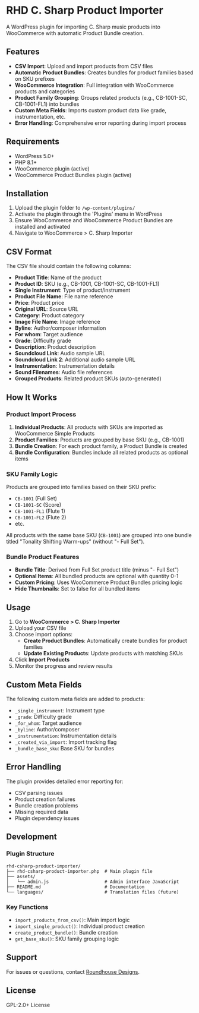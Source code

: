 # RHD C. Sharp Product Importer

A WordPress plugin for importing C. Sharp music products into WooCommerce with automatic Product Bundle creation.

## Features

- **CSV Import**: Upload and import products from CSV files
- **Automatic Product Bundles**: Creates bundles for product families based on SKU prefixes
- **WooCommerce Integration**: Full integration with WooCommerce products and categories
- **Product Family Grouping**: Groups related products (e.g., CB-1001-SC, CB-1001-FL1) into bundles
- **Custom Meta Fields**: Imports custom product data like grade, instrumentation, etc.
- **Error Handling**: Comprehensive error reporting during import process

## Requirements

- WordPress 5.0+
- PHP 8.1+
- WooCommerce plugin (active)
- WooCommerce Product Bundles plugin (active)

## Installation

1. Upload the plugin folder to `/wp-content/plugins/`
2. Activate the plugin through the 'Plugins' menu in WordPress
3. Ensure WooCommerce and WooCommerce Product Bundles are installed and activated
4. Navigate to WooCommerce > C. Sharp Importer

## CSV Format

The CSV file should contain the following columns:

- **Product Title**: Name of the product
- **Product ID**: SKU (e.g., CB-1001, CB-1001-SC, CB-1001-FL1)
- **Single Instrument**: Type of product/instrument
- **Product File Name**: File name reference
- **Price**: Product price
- **Original URL**: Source URL
- **Category**: Product category
- **Image File Name**: Image reference
- **Byline**: Author/composer information
- **For whom**: Target audience
- **Grade**: Difficulty grade
- **Description**: Product description
- **Soundcloud Link**: Audio sample URL
- **Soundcloud Link 2**: Additional audio sample URL
- **Instrumentation**: Instrumentation details
- **Sound Filenames**: Audio file references
- **Grouped Products**: Related product SKUs (auto-generated)

## How It Works

### Product Import Process

1. **Individual Products**: All products with SKUs are imported as WooCommerce Simple Products
2. **Product Families**: Products are grouped by base SKU (e.g., CB-1001)
3. **Bundle Creation**: For each product family, a Product Bundle is created
4. **Bundle Configuration**: Bundles include all related products as optional items

### SKU Family Logic

Products are grouped into families based on their SKU prefix:
- `CB-1001` (Full Set)
- `CB-1001-SC` (Score)
- `CB-1001-FL1` (Flute 1)
- `CB-1001-FL2` (Flute 2)
- etc.

All products with the same base SKU (`CB-1001`) are grouped into one bundle titled "Tonality Shifting Warm-ups" (without "- Full Set").

### Bundle Product Features

- **Bundle Title**: Derived from Full Set product title (minus "- Full Set")
- **Optional Items**: All bundled products are optional with quantity 0-1
- **Custom Pricing**: Uses WooCommerce Product Bundles pricing logic
- **Hide Thumbnails**: Set to false for all bundled items

## Usage

1. Go to **WooCommerce > C. Sharp Importer**
2. Upload your CSV file
3. Choose import options:
   - **Create Product Bundles**: Automatically create bundles for product families
   - **Update Existing Products**: Update products with matching SKUs
4. Click **Import Products**
5. Monitor the progress and review results

## Custom Meta Fields

The following custom meta fields are added to products:

- `_single_instrument`: Instrument type
- `_grade`: Difficulty grade
- `_for_whom`: Target audience
- `_byline`: Author/composer
- `_instrumentation`: Instrumentation details
- `_created_via_import`: Import tracking flag
- `_bundle_base_sku`: Base SKU for bundles

## Error Handling

The plugin provides detailed error reporting for:
- CSV parsing issues
- Product creation failures
- Bundle creation problems
- Missing required data
- Plugin dependency issues

## Development

### Plugin Structure

```
rhd-csharp-product-importer/
├── rhd-csharp-product-importer.php  # Main plugin file
├── assets/
│   └── admin.js                     # Admin interface JavaScript
├── README.md                        # Documentation
└── languages/                       # Translation files (future)
```

### Key Functions

- `import_products_from_csv()`: Main import logic
- `import_single_product()`: Individual product creation
- `create_product_bundle()`: Bundle creation
- `get_base_sku()`: SKU family grouping logic

## Support

For issues or questions, contact [Roundhouse Designs](https://roundhouse-designs.com).

## License

GPL-2.0+ License 